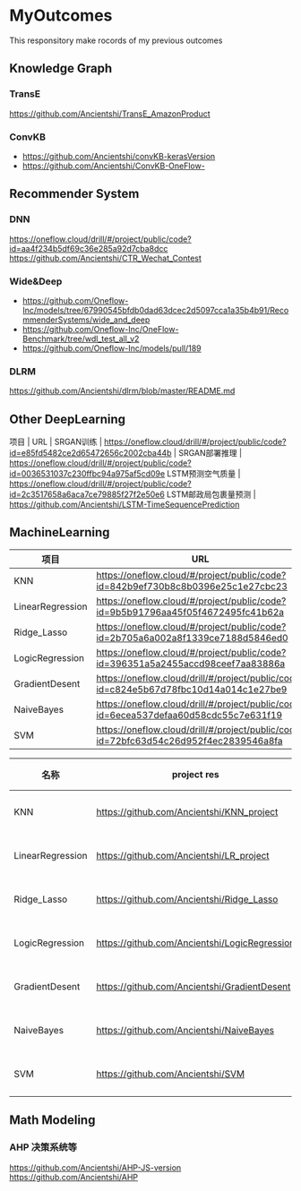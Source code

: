 # MyOutcomes

This responsitory make rocords of my previous outcomes

## Knowledge Graph

### TransE
https://github.com/Ancientshi/TransE_AmazonProduct


### ConvKB

- https://github.com/Ancientshi/convKB-kerasVersion
- https://github.com/Ancientshi/ConvKB-OneFlow-

## Recommender System

### DNN

https://oneflow.cloud/drill/#/project/public/code?id=aa4f234b5df69c36e285a92d7cba8dcc
https://github.com/Ancientshi/CTR_Wechat_Contest

### Wide&Deep

- https://github.com/Oneflow-Inc/models/tree/67990545bfdb0dad63dcec2d5097cca1a35b4b91/RecommenderSystems/wide_and_deep
- https://github.com/Oneflow-Inc/OneFlow-Benchmark/tree/wdl_test_all_v2
- https://github.com/Oneflow-Inc/models/pull/189

### DLRM

https://github.com/Ancientshi/dlrm/blob/master/README.md


## Other DeepLearning

项目 | URL |
SRGAN训练 | https://oneflow.cloud/drill/#/project/public/code?id=e85fd5482ce2d65472656c2002cba44b |
SRGAN部署推理 | https://oneflow.cloud/drill/#/project/public/code?id=0036531037c230ffbc94a975af5cd09e
LSTM预测空气质量 | https://oneflow.cloud/drill/#/project/public/code?id=2c3517658a6aca7ce79885f27f2e50e6
LSTM邮政局包裹量预测 | https://github.com/Ancientshi/LSTM-TimeSequencePrediction

## MachineLearning

项目      |URL   | 
--------|-------|
KNN    |https://oneflow.cloud/#/project/public/code?id=842b9ef730b8c8b0396e25c1e27cbc23  | 
LinearRegression    |https://oneflow.cloud/#/project/public/code?id=9b5b91796aa45f05f4672495fc41b62a  | 
Ridge_Lasso    | https://oneflow.cloud/#/project/public/code?id=2b705a6a002a8f1339ce7188d5846ed0  | 
LogicRegression    | https://oneflow.cloud/#/project/public/code?id=396351a5a2455accd98ceef7aa83886a  |
GradientDesent    | https://oneflow.cloud/drill/#/project/public/code?id=c824e5b67d78fbc10d14a014c1e27be9 |  
NaiveBayes|https://oneflow.cloud/drill/#/project/public/code?id=6ecea537defaa60d58cdc55c7e631f19|
SVM|https://oneflow.cloud/drill/#/project/public/code?id=72bfc63d54c26d952f4ec2839546a8fa |

|名称|project res| 作者   | 
--------|-------|------------|
KNN| https://github.com/Ancientshi/KNN_project |石韵虓  |
LinearRegression | https://github.com/Ancientshi/LR_project |石韵虓  |
Ridge_Lasso   | https://github.com/Ancientshi/Ridge_Lasso |石韵虓  |
LogicRegression   | https://github.com/Ancientshi/LogicRegression  |石韵虓  |
GradientDesent  | https://github.com/Ancientshi/GradientDesent |石韵虓  |
NaiveBayes  |https://github.com/Ancientshi/NaiveBayes |石韵虓  |石韵虓|
SVM |https://github.com/Ancientshi/SVM |石韵虓  |

## Math Modeling 

### AHP 决策系统等

https://github.com/Ancientshi/AHP-JS-version
https://github.com/Ancientshi/AHP
